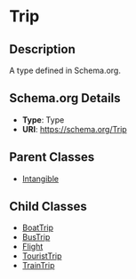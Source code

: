 # Trip

## Description
A type defined in Schema.org.

## Schema.org Details
- **Type**: Type
- **URI**: https://schema.org/Trip

## Parent Classes
- [Intangible](../Intangible.md)

## Child Classes
- [BoatTrip](BoatTrip/BoatTrip.md)
- [BusTrip](BusTrip/BusTrip.md)
- [Flight](Flight/Flight.md)
- [TouristTrip](TouristTrip/TouristTrip.md)
- [TrainTrip](TrainTrip/TrainTrip.md)

